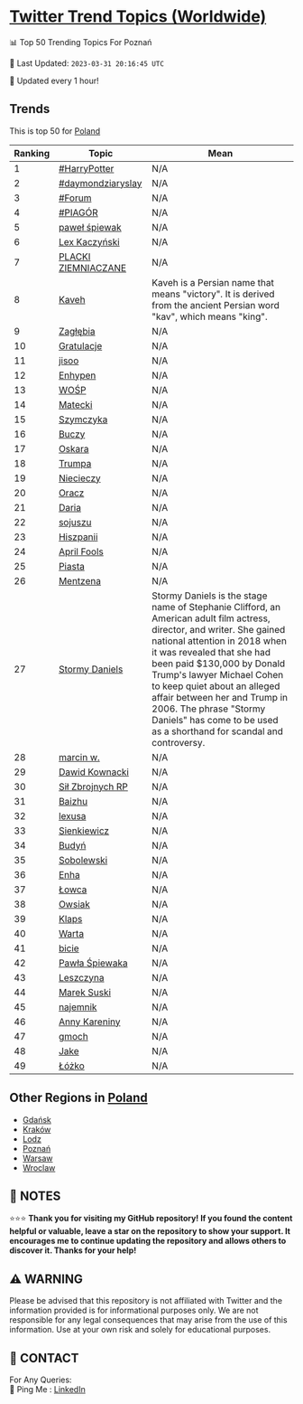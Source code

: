 [Twitter Trend Topics (Worldwide)](https://github.com/ErcinDedeoglu/Twitter-Trend-Topics)
==========


📊 Top 50 Trending Topics For Poznań

📆 Last Updated: `2023-03-31 20:16:45 UTC`

🔧 Updated every 1 hour!


## Trends

This is top 50 for [Poland](</Poland>)

| Ranking | Topic | Mean |
| ------- | ------------ | ------------ |
| 1 | [#HarryPotter](http://twitter.com/search?q=%23HarryPotter) | N/A |
| 2 | [#daymondziaryslay](http://twitter.com/search?q=%23daymondziaryslay) | N/A |
| 3 | [#Forum](http://twitter.com/search?q=%23Forum) | N/A |
| 4 | [#PIAGÓR](http://twitter.com/search?q=%23PIAG%c3%93R) | N/A |
| 5 | [paweł śpiewak](http://twitter.com/search?q=pawe%c5%82+%c5%9bpiewak) | N/A |
| 6 | [Lex Kaczyński](http://twitter.com/search?q=Lex+Kaczy%c5%84ski) | N/A |
| 7 | [PLACKI ZIEMNIACZANE](http://twitter.com/search?q=PLACKI+ZIEMNIACZANE) | N/A |
| 8 | [Kaveh](http://twitter.com/search?q=Kaveh) | Kaveh is a Persian name that means "victory". It is derived from the ancient Persian word "kav", which means "king". |
| 9 | [Zagłębia](http://twitter.com/search?q=Zag%c5%82%c4%99bia) | N/A |
| 10 | [Gratulacje](http://twitter.com/search?q=Gratulacje) | N/A |
| 11 | [jisoo](http://twitter.com/search?q=jisoo) | N/A |
| 12 | [Enhypen](http://twitter.com/search?q=Enhypen) | N/A |
| 13 | [WOŚP](http://twitter.com/search?q=WO%c5%9aP) | N/A |
| 14 | [Matecki](http://twitter.com/search?q=Matecki) | N/A |
| 15 | [Szymczyka](http://twitter.com/search?q=Szymczyka) | N/A |
| 16 | [Buczy](http://twitter.com/search?q=Buczy) | N/A |
| 17 | [Oskara](http://twitter.com/search?q=Oskara) | N/A |
| 18 | [Trumpa](http://twitter.com/search?q=Trumpa) | N/A |
| 19 | [Niecieczy](http://twitter.com/search?q=Niecieczy) | N/A |
| 20 | [Oracz](http://twitter.com/search?q=Oracz) | N/A |
| 21 | [Daria](http://twitter.com/search?q=Daria) | N/A |
| 22 | [sojuszu](http://twitter.com/search?q=sojuszu) | N/A |
| 23 | [Hiszpanii](http://twitter.com/search?q=Hiszpanii) | N/A |
| 24 | [April Fools](http://twitter.com/search?q=April+Fools) | N/A |
| 25 | [Piasta](http://twitter.com/search?q=Piasta) | N/A |
| 26 | [Mentzena](http://twitter.com/search?q=Mentzena) | N/A |
| 27 | [Stormy Daniels](http://twitter.com/search?q=Stormy+Daniels) | Stormy Daniels is the stage name of Stephanie Clifford, an American adult film actress, director, and writer. She gained national attention in 2018 when it was revealed that she had been paid $130,000 by Donald Trump's lawyer Michael Cohen to keep quiet about an alleged affair between her and Trump in 2006. The phrase "Stormy Daniels" has come to be used as a shorthand for scandal and controversy. |
| 28 | [marcin w.](http://twitter.com/search?q=marcin+w.) | N/A |
| 29 | [Dawid Kownacki](http://twitter.com/search?q=Dawid+Kownacki) | N/A |
| 30 | [Sił Zbrojnych RP](http://twitter.com/search?q=Si%c5%82+Zbrojnych+RP) | N/A |
| 31 | [Baizhu](http://twitter.com/search?q=Baizhu) | N/A |
| 32 | [lexusa](http://twitter.com/search?q=lexusa) | N/A |
| 33 | [Sienkiewicz](http://twitter.com/search?q=Sienkiewicz) | N/A |
| 34 | [Budyń](http://twitter.com/search?q=Budy%c5%84) | N/A |
| 35 | [Sobolewski](http://twitter.com/search?q=Sobolewski) | N/A |
| 36 | [Enha](http://twitter.com/search?q=Enha) | N/A |
| 37 | [Łowca](http://twitter.com/search?q=%c5%81owca) | N/A |
| 38 | [Owsiak](http://twitter.com/search?q=Owsiak) | N/A |
| 39 | [Klaps](http://twitter.com/search?q=Klaps) | N/A |
| 40 | [Warta](http://twitter.com/search?q=Warta) | N/A |
| 41 | [bicie](http://twitter.com/search?q=bicie) | N/A |
| 42 | [Pawła Śpiewaka](http://twitter.com/search?q=Paw%c5%82a+%c5%9apiewaka) | N/A |
| 43 | [Leszczyna](http://twitter.com/search?q=Leszczyna) | N/A |
| 44 | [Marek Suski](http://twitter.com/search?q=Marek+Suski) | N/A |
| 45 | [najemnik](http://twitter.com/search?q=najemnik) | N/A |
| 46 | [Anny Kareniny](http://twitter.com/search?q=Anny+Kareniny) | N/A |
| 47 | [gmoch](http://twitter.com/search?q=gmoch) | N/A |
| 48 | [Jake](http://twitter.com/search?q=Jake) | N/A |
| 49 | [Łóżko](http://twitter.com/search?q=%c5%81%c3%b3%c5%bcko) | N/A |



## Other Regions in [Poland](</Poland>)

* [Gdańsk](</Poland/Gdańsk.md>)
* [Kraków](</Poland/Kraków.md>)
* [Lodz](</Poland/Lodz.md>)
* [Poznań](</Poland/Poznań.md>)
* [Warsaw](</Poland/Warsaw.md>)
* [Wroclaw](</Poland/Wroclaw.md>)



## 📝 NOTES

⭐⭐⭐ **Thank you for visiting my GitHub repository! If you found the content helpful or valuable, leave a star on the repository to show your support. It encourages me to continue updating the repository and allows others to discover it. Thanks for your help!**


## ⚠️ WARNING

Please be advised that this repository is not affiliated with Twitter and the information provided is for informational purposes only. We are not responsible for any legal consequences that may arise from the use of this information. Use at your own risk and solely for educational purposes.


## 📨 CONTACT

 For Any Queries:  
            🏓 Ping Me : [LinkedIn](https://www.linkedin.com/in/ercindedeoglu/)
